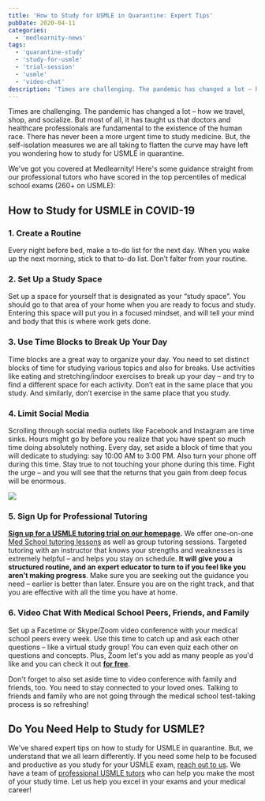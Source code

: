 ```yaml
---
title: 'How to Study for USMLE in Quarantine: Expert Tips'
pubDate: 2020-04-11
categories:
  - 'medlearnity-news'
tags:
  - 'quarantine-study'
  - 'study-for-usmle'
  - 'trial-session'
  - 'usmle'
  - 'video-chat'
description: 'Times are challenging. The pandemic has changed a lot – how we travel, shop, and socialize. But most of all, it has taught us that doctors and healthcare p'
---
```


Times are challenging. The pandemic has changed a lot – how we travel, shop, and socialize. But most of all, it has taught us that doctors and healthcare professionals are fundamental to the existence of the human race. There has never been a more urgent time to study medicine. But, the self-isolation measures we are all taking to flatten the curve may have left you wondering how to study for USMLE in quarantine.

We've got you covered at Medlearnity! Here's some guidance straight from our professional tutors who have scored in the top percentiles of medical school exams (260+ on USMLE):

## How to Study for USMLE in COVID-19

### 1\. Create a Routine

Every night before bed, make a to-do list for the next day. When you wake up the next morning, stick to that to-do list. Don’t falter from your routine.

### 2\. Set Up a Study Space

Set up a space for yourself that is designated as your “study space". You should go to that area of your home when you are ready to focus and study. Entering this space will put you in a focused mindset, and will tell your mind and body that this is where work gets done.

### 3\. Use Time Blocks to Break Up Your Day

Time blocks are a great way to organize your day. You need to set distinct blocks of time for studying various topics and also for breaks. Use activities like eating and stretching/indoor exercises to break up your day – and try to find a different space for each activity. Don’t eat in the same place that you study. And similarly, don’t exercise in the same place that you study.

### 4\. Limit Social Media

Scrolling through social media outlets like Facebook and Instagram are time sinks. Hours might go by before you realize that you have spent so much time doing absolutely nothing. Every day, set aside a block of time that you will dedicate to studying: say 10:00 AM to 3:00 PM. Also turn your phone off during this time. Stay true to not touching your phone during this time. Fight the urge – and you will see that the returns that you gain from deep focus will be enormous.

![](https://i2xfwztd2ksbegse.public.blob.vercel-storage.com/wp/2020/04/Study-for-the-USMLE-During-Quarantine-2-scaled.jpg)

### 5\. Sign Up for Professional Tutoring

**[Sign up for a USMLE tutoring trial on our homepage](https://www.medlearnity.com/start-here/).** We offer one-on-one [Med School tutoring lessons](https://www.medlearnity.com/tutoring/) as well as group tutoring sessions. Targeted tutoring with an instructor that knows your strengths and weaknesses is extremely helpful – and helps you stay on schedule. **It will give you a structured routine, and an expert educator to turn to if you feel like you aren’t making progress**. Make sure you are seeking out the guidance you need – earlier is better than later. Ensure you are on the right track, and that you are effective with all the time you have at home.

### 6\. Video Chat With Medical School Peers, Friends, and Family

Set up a Facetime or Skype/Zoom video conference with your medical school peers every week. Use this time to catch up and ask each other questions – like a virtual study group! You can even quiz each other on questions and concepts. Plus, Zoom let's you add as many people as you'd like and you can check it out [**for free**](https://zoom.us/signup#/signup).

Don't forget to also set aside time to video conference with family and friends, too. You need to stay connected to your loved ones. Talking to friends and family who are not going through the medical school test-taking process is so refreshing!

## Do You Need Help to Study for USMLE?

We've shared expert tips on how to study for USMLE in quarantine. But, we understand that we all learn differently. If you need some help to be focused and productive as you study for your USMLE exam, [reach out to us](http://www.medlearnity.com/start-here/). We have a team of [professional USMLE tutors](http://www.medlearnity.com/our-tutors/) who can help you make the most of your study time. Let us help you excel in your exams and your medical career!
